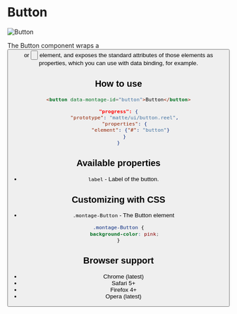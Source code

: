 # Button

![Button](https://raw.github.com/montagejs/montage-lab/master/skeleton/mobile/components/button.reel/screenshot.png)

The Button component wraps a <button> or <input type="button"> element, and exposes the standard attributes of those elements as properties, which you can use with data binding, for example.

## How to use

```html
<button data-montage-id="button">Button</button>
```

```json
"progress": {
    "prototype": "matte/ui/button.reel",
    "properties": {
        "element": {"#": "button"}
    }
}
```


## Available properties

* `label` - Label of the button.



## Customizing with CSS

* `.montage-Button` - The Button element

```css
.montage-Button {
    background-color: pink;
}
```



## Browser support

* Chrome (latest)
* Safari 5+
* Firefox 4+
* Opera (latest)
